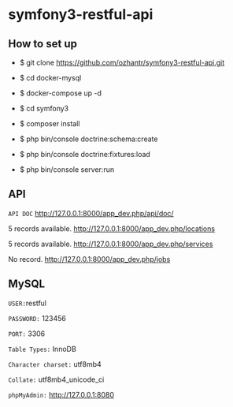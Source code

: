 # symfony3-restful-api

How to set up
---
- $ git clone https://github.com/ozhantr/symfony3-restful-api.git

- $ cd docker-mysql
- $ docker-compose up -d

- $ cd symfony3
- $ composer install
- $ php bin/console doctrine:schema:create
- $ php bin/console doctrine:fixtures:load
- $ php bin/console server:run

API
---
`API DOC`
http://127.0.0.1:8000/app_dev.php/api/doc/

5 records available.
http://127.0.0.1:8000/app_dev.php/locations

5 records available.
http://127.0.0.1:8000/app_dev.php/services

No record.
http://127.0.0.1:8000/app_dev.php/jobs

MySQL
---
`USER:`restful

`PASSWORD:` 123456

`PORT:` 3306

`Table Types:` InnoDB

`Character charset:` utf8mb4

`Collate:` utf8mb4_unicode_ci

`phpMyAdmin:` http://127.0.0.1:8080
